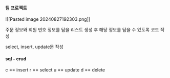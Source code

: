 
#### 팀 프로젝트

![[Pasted image 20240827192303.png]]

주문 정보와 회원 번호 정보를 담을 리스트 생성 후 
해당 정보를 담을 수 있도록 코드 작성

select, insert, update문 작성
#### sql - crud

c == insert
r == select
u == update
d == delete